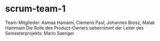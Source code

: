 # scrum-team-1
Team-Mitglieder: Asmaa Hamami, Clemens Paul, Johannes Brosz, Malak Hammam
Die Rolle des Product-Owners uebernimmt der Leiter des Semesterprojekts: Mario Saenger
